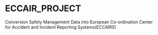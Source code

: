 # ECCAIR_PROJECT
Conversion Safety Management Data into  European Co-ordination Center for Accident and Incident Reporting Systems(ECCAIRS)
